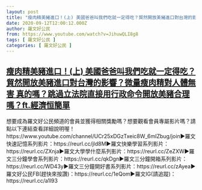 ```yaml
---
layout: post
title: "瘦肉精美豬進口！(上) 美國爸爸叫我們吃就一定得吃？貿然開放美豬進口對台灣的影響？微量瘦肉精對人體無害 真的嗎？跳過立法院直接用行政命令開放美豬合理嗎？ft.經濟恒簡單"
date: 2020-09-12T12:00:12.000Z
author: 羅文好公民
from: https://www.youtube.com/watch?v=JihuwQLI8g8
tags: [ 羅文好公民 ]
categories: [ 羅文好公民 ]
---
```

<!--1599912012000-->
[瘦肉精美豬進口！(上) 美國爸爸叫我們吃就一定得吃？貿然開放美豬進口對台灣的影響？微量瘦肉精對人體無害 真的嗎？跳過立法院直接用行政命令開放美豬合理嗎？ft.經濟恒簡單](https://www.youtube.com/watch?v=JihuwQLI8g8)
------

<div>
想要成為羅文好公民頻道的會員並獲得相關獎勵嗎？想要觀看會員專屬影片嗎？請點以下連結查看詳細說明喔！https://www.youtube.com/channel/UCr25xDGzTxeic8W_6mIZbug/join►羅文快速記憶系列影片：https://reurl.cc/jld8M►羅文快樂學習系列影片：https://reurl.cc/ZXnja►羅文大學學什麼系列影片：https://reurl.cc/ZeZXW►羅文三分鐘學會系列影片：https://reurl.cc/qkDgn►羅文三分鐘開箱系列影片：https://reurl.cc/WD43y►羅文三分鐘開好書系列影片：https://reurl.cc/zAyea►羅文好公民FB(趕快來按讚)：https://reurl.cc/1eQom►羅文IG(請追蹤)：https://reurl.cc/a1l93
</div>
